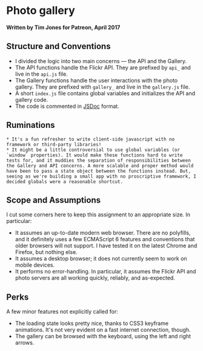 Photo gallery
==========================

**Written by Tim Jones for Patreon, April 2017**

## Structure and Conventions

  * I divided the logic into two main concerns — the API and the Gallery.
  * The API functions handle the Flickr API. They are prefixed by `api_` and live in the `api.js` file.
  * The Gallery functions handle the user interactions with the photo gallery. They are prefixed with `gallery_` and live in the `gallery.js` file.
  * A short `index.js` file contains global variables and initializes the API and gallery code.
  * The code is commented in [JSDoc](http://usejsdoc.org/) format.

  ## Ruminations

    * It's a fun refresher to write client-side javascript with no framework or third-party libraries!
    * It might be a little controversial to use global variables (or `window` properties). It would make these functions hard to write tests for, and it muddies the separation of responsibilities between the Gallery and API concerns. A more scalable and proper method would have been to pass a state object between the functions instead. But, seeing as we're building a small app with no proscriptive framework, I decided globals were a reasonable shortcut.

## Scope and Assumptions

I cut some corners here to keep this assignment to an appropriate size. In particular:

  * It assumes an up-to-date modern web browser. There are no polyfills, and it definitely uses a few ECMAScript 6 features and conventions that older browsers will not support. I have tested it on the latest Chrome and Firefox, but nothing else.
  * It assumes a desktop browser; it does not currently seem to work on mobile devices.
  * It performs no error-handling. In particular, it assumes the Flickr API and photo servers are all working quickly, reliably, and as-expected.

## Perks

A few minor features not explicitly called for:

  * The loading state looks pretty nice, thanks to CSS3 keyframe animations. It's not very evident on a fast internet connection, though.
  * The gallery can be browsed with the keyboard, using the left and right arrows.
